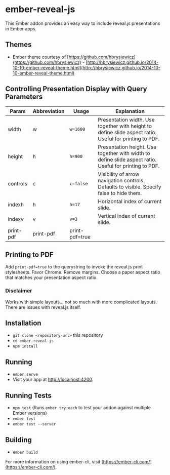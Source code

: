 # ember-reveal-js

This Ember addon provides an easy way to include reveal.js presentations in Ember apps.

## Themes

- Ember theme courtesy of [https://github.com/hbrysiewicz](https://github.com/hbrysiewicz) - [http://hbrysiewicz.github.io/2014-10-10-ember-reveal-theme.html](http://hbrysiewicz.github.io/2014-10-10-ember-reveal-theme.html)

## Controlling Presentation Display with Query Parameters

| Param | Abbreviation | Usage | Explanation |
| ----- | ------------ | ----- | ----------- |
| width | w | `w=1600` | Presentation width. Use together with height to define slide aspect ratio. Useful for printing to PDF. |
| height | h | `h=900` | Presentation height. Use together with width to define slide aspect ratio. Useful for printing to PDF. |
| controls | c | `c=false` | Visibility of arrow navigation controls. Defaults to visible. Specify false to hide them. |
| indexh | h | `h=17` | Horizontal index of current slide. |
| indexv | v | `v=3` | Vertical index of current slide. |
| print-pdf | print-pdf | print-pdf=true |

## Printing to PDF

Add `print-pdf=true` to the querystring to invoke the reveal.js print stylesheets. Favor Chrome. Remove margins. Choose a paper aspect ratio that matches your presentation aspect ratio.

### Disclaimer
Works with simple layouts... not so much with more complicated layouts. There are issues with reveal.js itself.

## Installation

* `git clone <repository-url>` this repository
* `cd ember-reveal-js`
* `npm install`

## Running

* `ember serve`
* Visit your app at [http://localhost:4200](http://localhost:4200).

## Running Tests

* `npm test` (Runs `ember try:each` to test your addon against multiple Ember versions)
* `ember test`
* `ember test --server`

## Building

* `ember build`

For more information on using ember-cli, visit [https://ember-cli.com/](https://ember-cli.com/).
